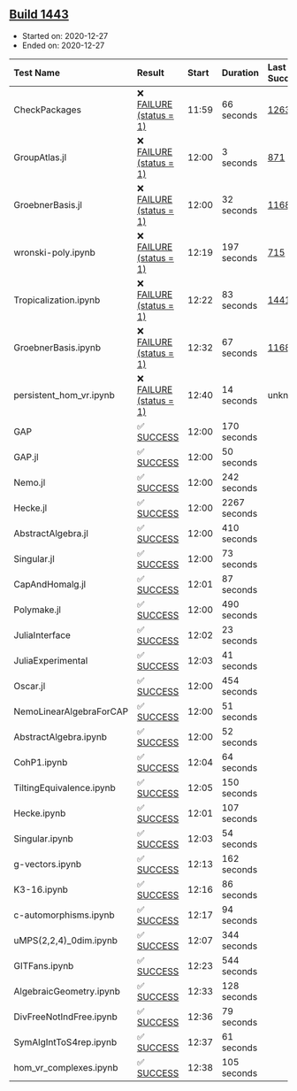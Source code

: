 ## [Build 1443](https://oscarci.mathematik.uni-kl.de/job/oscar-stable/1443/)

* Started on: 2020-12-27
* Ended on: 2020-12-27

| Test Name    | Result | Start | Duration | Last Success | First Failure |
|:-------------|:-------|:------|:---------|:-------------|:--------------|
| CheckPackages | ❌ [FAILURE (status = 1)](https://oscarci.mathematik.uni-kl.de/job/oscar-stable/1443/artifact/logs/build-1443/CheckPackages.log) | 11:59 | 66 seconds | [1263](https://oscarci.mathematik.uni-kl.de/job/oscar-stable/1263/) | [1264](https://oscarci.mathematik.uni-kl.de/job/oscar-stable/1264/) |
| GroupAtlas.jl | ❌ [FAILURE (status = 1)](https://oscarci.mathematik.uni-kl.de/job/oscar-stable/1443/artifact/logs/build-1443/GroupAtlas.jl.log) | 12:00 | 3 seconds | [871](https://oscarci.mathematik.uni-kl.de/job/oscar-stable/871/) | [872](https://oscarci.mathematik.uni-kl.de/job/oscar-stable/872/) |
| GroebnerBasis.jl | ❌ [FAILURE (status = 1)](https://oscarci.mathematik.uni-kl.de/job/oscar-stable/1443/artifact/logs/build-1443/GroebnerBasis.jl.log) | 12:00 | 32 seconds | [1168](https://oscarci.mathematik.uni-kl.de/job/oscar-stable/1168/) | [1169](https://oscarci.mathematik.uni-kl.de/job/oscar-stable/1169/) |
| wronski-poly.ipynb | ❌ [FAILURE (status = 1)](https://oscarci.mathematik.uni-kl.de/job/oscar-stable/1443/artifact/logs/build-1443/wronski-poly.ipynb.log) | 12:19 | 197 seconds | [715](https://oscarci.mathematik.uni-kl.de/job/oscar-stable/715/) | [716](https://oscarci.mathematik.uni-kl.de/job/oscar-stable/716/) |
| Tropicalization.ipynb | ❌ [FAILURE (status = 1)](https://oscarci.mathematik.uni-kl.de/job/oscar-stable/1443/artifact/logs/build-1443/Tropicalization.ipynb.log) | 12:22 | 83 seconds | [1441](https://oscarci.mathematik.uni-kl.de/job/oscar-stable/1441/) | [1442](https://oscarci.mathematik.uni-kl.de/job/oscar-stable/1442/) |
| GroebnerBasis.ipynb | ❌ [FAILURE (status = 1)](https://oscarci.mathematik.uni-kl.de/job/oscar-stable/1443/artifact/logs/build-1443/GroebnerBasis.ipynb.log) | 12:32 | 67 seconds | [1168](https://oscarci.mathematik.uni-kl.de/job/oscar-stable/1168/) | [1169](https://oscarci.mathematik.uni-kl.de/job/oscar-stable/1169/) |
| persistent_hom_vr.ipynb | ❌ [FAILURE (status = 1)](https://oscarci.mathematik.uni-kl.de/job/oscar-stable/1443/artifact/logs/build-1443/persistent_hom_vr.ipynb.log) | 12:40 | 14 seconds | unknown | unknown |
| GAP | ✅ [SUCCESS](https://oscarci.mathematik.uni-kl.de/job/oscar-stable/1443/artifact/logs/build-1443/GAP.log) | 12:00 | 170 seconds |  |  |
| GAP.jl | ✅ [SUCCESS](https://oscarci.mathematik.uni-kl.de/job/oscar-stable/1443/artifact/logs/build-1443/GAP.jl.log) | 12:00 | 50 seconds |  |  |
| Nemo.jl | ✅ [SUCCESS](https://oscarci.mathematik.uni-kl.de/job/oscar-stable/1443/artifact/logs/build-1443/Nemo.jl.log) | 12:00 | 242 seconds |  |  |
| Hecke.jl | ✅ [SUCCESS](https://oscarci.mathematik.uni-kl.de/job/oscar-stable/1443/artifact/logs/build-1443/Hecke.jl.log) | 12:00 | 2267 seconds |  |  |
| AbstractAlgebra.jl | ✅ [SUCCESS](https://oscarci.mathematik.uni-kl.de/job/oscar-stable/1443/artifact/logs/build-1443/AbstractAlgebra.jl.log) | 12:00 | 410 seconds |  |  |
| Singular.jl | ✅ [SUCCESS](https://oscarci.mathematik.uni-kl.de/job/oscar-stable/1443/artifact/logs/build-1443/Singular.jl.log) | 12:00 | 73 seconds |  |  |
| CapAndHomalg.jl | ✅ [SUCCESS](https://oscarci.mathematik.uni-kl.de/job/oscar-stable/1443/artifact/logs/build-1443/CapAndHomalg.jl.log) | 12:01 | 87 seconds |  |  |
| Polymake.jl | ✅ [SUCCESS](https://oscarci.mathematik.uni-kl.de/job/oscar-stable/1443/artifact/logs/build-1443/Polymake.jl.log) | 12:00 | 490 seconds |  |  |
| JuliaInterface | ✅ [SUCCESS](https://oscarci.mathematik.uni-kl.de/job/oscar-stable/1443/artifact/logs/build-1443/JuliaInterface.log) | 12:02 | 23 seconds |  |  |
| JuliaExperimental | ✅ [SUCCESS](https://oscarci.mathematik.uni-kl.de/job/oscar-stable/1443/artifact/logs/build-1443/JuliaExperimental.log) | 12:03 | 41 seconds |  |  |
| Oscar.jl | ✅ [SUCCESS](https://oscarci.mathematik.uni-kl.de/job/oscar-stable/1443/artifact/logs/build-1443/Oscar.jl.log) | 12:00 | 454 seconds |  |  |
| NemoLinearAlgebraForCAP | ✅ [SUCCESS](https://oscarci.mathematik.uni-kl.de/job/oscar-stable/1443/artifact/logs/build-1443/NemoLinearAlgebraForCAP.log) | 12:00 | 51 seconds |  |  |
| AbstractAlgebra.ipynb | ✅ [SUCCESS](https://oscarci.mathematik.uni-kl.de/job/oscar-stable/1443/artifact/logs/build-1443/AbstractAlgebra.ipynb.log) | 12:00 | 52 seconds |  |  |
| CohP1.ipynb | ✅ [SUCCESS](https://oscarci.mathematik.uni-kl.de/job/oscar-stable/1443/artifact/logs/build-1443/CohP1.ipynb.log) | 12:04 | 64 seconds |  |  |
| TiltingEquivalence.ipynb | ✅ [SUCCESS](https://oscarci.mathematik.uni-kl.de/job/oscar-stable/1443/artifact/logs/build-1443/TiltingEquivalence.ipynb.log) | 12:05 | 150 seconds |  |  |
| Hecke.ipynb | ✅ [SUCCESS](https://oscarci.mathematik.uni-kl.de/job/oscar-stable/1443/artifact/logs/build-1443/Hecke.ipynb.log) | 12:01 | 107 seconds |  |  |
| Singular.ipynb | ✅ [SUCCESS](https://oscarci.mathematik.uni-kl.de/job/oscar-stable/1443/artifact/logs/build-1443/Singular.ipynb.log) | 12:03 | 54 seconds |  |  |
| g-vectors.ipynb | ✅ [SUCCESS](https://oscarci.mathematik.uni-kl.de/job/oscar-stable/1443/artifact/logs/build-1443/g-vectors.ipynb.log) | 12:13 | 162 seconds |  |  |
| K3-16.ipynb | ✅ [SUCCESS](https://oscarci.mathematik.uni-kl.de/job/oscar-stable/1443/artifact/logs/build-1443/K3-16.ipynb.log) | 12:16 | 86 seconds |  |  |
| c-automorphisms.ipynb | ✅ [SUCCESS](https://oscarci.mathematik.uni-kl.de/job/oscar-stable/1443/artifact/logs/build-1443/c-automorphisms.ipynb.log) | 12:17 | 94 seconds |  |  |
| uMPS(2,2,4)_0dim.ipynb | ✅ [SUCCESS](https://oscarci.mathematik.uni-kl.de/job/oscar-stable/1443/artifact/logs/build-1443/uMPS-2-2-4-_0dim.ipynb.log) | 12:07 | 344 seconds |  |  |
| GITFans.ipynb | ✅ [SUCCESS](https://oscarci.mathematik.uni-kl.de/job/oscar-stable/1443/artifact/logs/build-1443/GITFans.ipynb.log) | 12:23 | 544 seconds |  |  |
| AlgebraicGeometry.ipynb | ✅ [SUCCESS](https://oscarci.mathematik.uni-kl.de/job/oscar-stable/1443/artifact/logs/build-1443/AlgebraicGeometry.ipynb.log) | 12:33 | 128 seconds |  |  |
| DivFreeNotIndFree.ipynb | ✅ [SUCCESS](https://oscarci.mathematik.uni-kl.de/job/oscar-stable/1443/artifact/logs/build-1443/DivFreeNotIndFree.ipynb.log) | 12:36 | 79 seconds |  |  |
| SymAlgIntToS4rep.ipynb | ✅ [SUCCESS](https://oscarci.mathematik.uni-kl.de/job/oscar-stable/1443/artifact/logs/build-1443/SymAlgIntToS4rep.ipynb.log) | 12:37 | 61 seconds |  |  |
| hom_vr_complexes.ipynb | ✅ [SUCCESS](https://oscarci.mathematik.uni-kl.de/job/oscar-stable/1443/artifact/logs/build-1443/hom_vr_complexes.ipynb.log) | 12:38 | 105 seconds |  |  |
